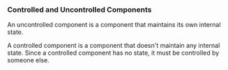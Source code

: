 ### Controlled and Uncontrolled Components

An uncontrolled component is a component that maintains its own internal state. 

A controlled component is a component that doesn't maintain any internal state. Since a controlled component has no state, it must be controlled by someone else.